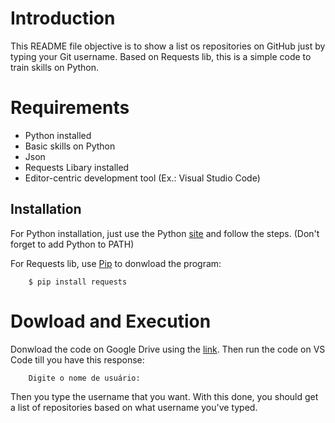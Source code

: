 # Introduction

This README file objective is to show a list os repositories on GitHub just by typing your Git username. Based on Requests lib, this is a simple code to train skills on Python.

# Requirements
* Python installed
* Basic skills on Python
* Json
* Requests Libary installed 
* Editor-centric development tool (Ex.: Visual Studio Code)

## Installation

For Python installation, just use the Python [site](https://www.python.org/downloads/) and follow the steps. (Don't forget to add Python to PATH)

For Requests lib, use [Pip](https://pip.pypa.io/en/stable/) to donwload the program:

```
    $ pip install requests
```

# Dowload and Execution

Donwload the code on Google Drive using the [link](https://drive.google.com/file/d/1xwu-dEK9bwIkpI9smXZ_BvGXAPZUoG1r/view?usp=sharing). Then run the code on VS Code till you have this response: 
``` 
    Digite o nome de usuário:
```

Then you type the username that you want. With this done, you should get a list of repositories based on what username you've typed.

